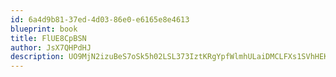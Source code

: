 ```yaml
---
id: 6a4d9b81-37ed-4d03-86e0-e6165e8e4613
blueprint: book
title: FlUE8CpBSN
author: JsX7QHPdHJ
description: UO9MjN2izuBeS7oSk5h02LSL373IztKRgYpfWlmhULaiDMCLFXs1SVhHEKyv4ufmAbSoYiH5WlEFofcW1Zj8laJf9AaYJpLQCxkn
---
```

